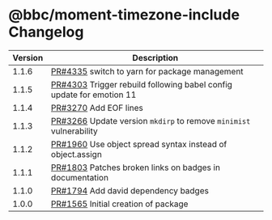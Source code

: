 # @bbc/moment-timezone-include Changelog

<!-- prettier-ignore -->
| Version | Description |
| ------- | ----------- |
| 1.1.6 | [PR#4335](https://github.com/bbc/psammead/pull/4335) switch to yarn for package management |
| 1.1.5 | [PR#4303](https://github.com/bbc/psammead/pull/4303) Trigger rebuild following babel config update for emotion 11 |
| 1.1.4 | [PR#3270](https://github.com/bbc/psammead/pull/3270) Add EOF lines |
| 1.1.3 | [PR#3266](https://github.com/bbc/psammead/pull/3266) Update version `mkdirp` to remove `minimist` vulnerability |
| 1.1.2 | [PR#1960](https://github.com/bbc/psammead/pull/1960) Use object spread syntax instead of object.assign |
| 1.1.1 | [PR#1803](https://github.com/bbc/psammead/pull/1803/) Patches broken links on badges in documentation |
| 1.1.0 | [PR#1794](https://github.com/bbc/psammead/pull/1794) Add david dependency badges |
| 1.0.0   | [PR#1565](https://github.com/bbc/psammead/pull/1565) Initial creation of package |
